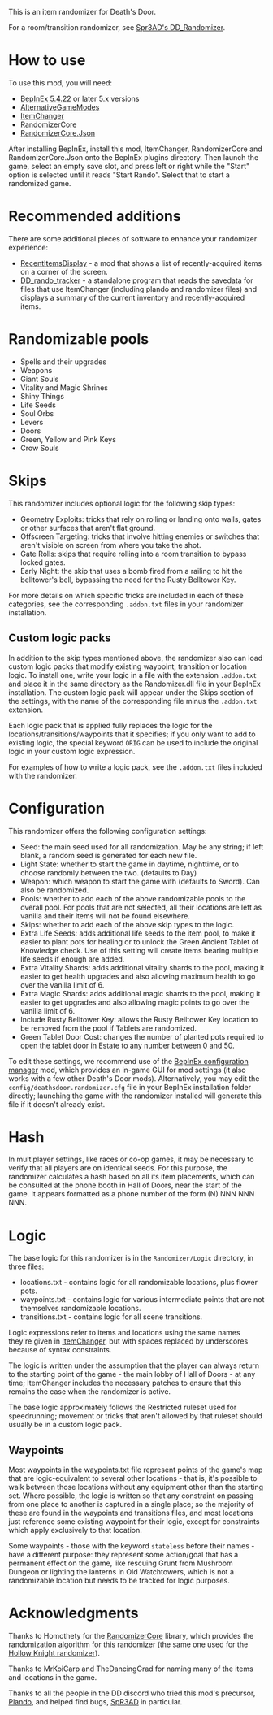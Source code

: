This is an item randomizer for Death's Door.

For a room/transition randomizer, see [Spr3AD's DD_Randomizer][ddr].

[ddr]: https://github.com/SpR3AD1/DD_Randomizer

# How to use

To use this mod, you will need:

- [BepInEx 5.4.22][bie] or later 5.x versions
- [AlternativeGameModes][AGM]
- [ItemChanger][IC]
- [RandomizerCore][RC-r]
- [RandomizerCore.Json][RCJ]

[bie]: https://docs.bepinex.dev/articles/user_guide/installation/index.html
[AGM]: https://github.com/dpinela/DeathsDoor.AlternativeGameModes/releases
[IC]: https://github.com/dpinela/DeathsDoor.ItemChanger/releases
[RC-r]: https://github.com/homothetyhk/RandomizerCore/releases
[RCJ]: https://github.com/homothetyhk/RandomizerCore.Json/releases

After installing BepInEx, install this mod, ItemChanger, RandomizerCore and RandomizerCore.Json
onto the BepInEx plugins directory. Then launch the game, select an empty save slot, and press
left or right while the "Start" option is selected until it reads "Start Rando". Select that to start
a randomized game.

# Recommended additions

There are some additional pieces of software to enhance your randomizer experience:

- [RecentItemsDisplay][RID] - a mod that shows a list of recently-acquired items
  on a corner of the screen.
- [DD_rando_tracker][DDRT] - a standalone program that reads the savedata for files that
  use ItemChanger (including plando and randomizer files) and displays a summary of the
  current inventory and recently-acquired items.

[RID]: https://github.com/dpinela/DeathsDoor.RecentItemsDisplay
[DDRT]: https://github.com/SpR3AD1/DD_rando_tracker

# Randomizable pools

- Spells and their upgrades
- Weapons
- Giant Souls
- Vitality and Magic Shrines
- Shiny Things
- Life Seeds
- Soul Orbs
- Levers
- Doors
- Green, Yellow and Pink Keys
- Crow Souls

# Skips

This randomizer includes optional logic for the following skip types:

- Geometry Exploits: tricks that rely on rolling or landing onto walls, gates or other surfaces
  that aren't flat ground.
- Offscreen Targeting: tricks that involve hitting enemies or switches that aren't visible on
  screen from where you take the shot.
- Gate Rolls: skips that require rolling into a room transition to bypass locked gates.
- Early Night: the skip that uses a bomb fired from a railing to hit the belltower's bell,
  bypassing the need for the Rusty Belltower Key.

For more details on which specific tricks are included in each of these categories, see the
corresponding `.addon.txt` files in your randomizer installation.

## Custom logic packs

In addition to the skip types mentioned above, the randomizer also can load custom logic packs
that modify existing waypoint, transition or location logic. To install one, write your logic
in a file with the extension `.addon.txt` and place it in the same directory as the Randomizer.dll
file in your BepInEx installation. The custom logic pack will appear under the Skips section of
the settings, with the name of the corresponding file minus the `.addon.txt` extension.

Each logic pack that is applied fully replaces the logic for the locations/transitions/waypoints that it
specifies; if you only want to add to existing logic, the special keyword `ORIG` can be used to include
the original logic in your custom logic expression.

For examples of how to write a logic pack, see the `.addon.txt` files included with the randomizer.

# Configuration

This randomizer offers the following configuration settings:

- Seed: the main seed used for all randomization. May be any string; if left blank, a random seed is generated
  for each new file.
- Light State: whether to start the game in daytime, nighttime, or to choose randomly between the two.
  (defaults to Day)
- Weapon: which weapon to start the game with (defaults to Sword). Can also be randomized.
- Pools: whether to add each of the above randomizable pools to the overall pool.
  For pools that are not selected, all their locations are left as vanilla and their items will not be found elsewhere.
- Skips: whether to add each of the above skip types to the logic.
- Extra Life Seeds: adds additional life seeds to the item pool, to make it easier to plant pots for healing or
  to unlock the Green Ancient Tablet of Knowledge check. Use of this setting will create items bearing multiple
  life seeds if enough are added.
- Extra Vitality Shards: adds additional vitality shards to the pool,
  making it easier to get health upgrades and also allowing maximum health to go over the
  vanilla limit of 6.
- Extra Magic Shards: adds additional magic shards to the pool,
  making it easier to get upgrades and also allowing magic points to go over the
  vanilla limit of 6.
- Include Rusty Belltower Key: allows the Rusty Belltower Key location to be removed
  from the pool if Tablets are randomized.
- Green Tablet Door Cost: changes the number of planted pots required to open the tablet
  door in Estate to any number between 0 and 50.

To edit these settings, we recommend use of the [BepInEx configuration manager][biecfg] mod, which provides an
in-game GUI for mod settings (it also works with a few other Death's Door mods). Alternatively, you may edit the
`config/deathsdoor.randomizer.cfg` file in your BepInEx installation folder directly; launching the game with the
randomizer installed will generate this file if it doesn't already exist.

[biecfg]: https://github.com/BepInEx/BepInEx.ConfigurationManager

# Hash

In multiplayer settings, like races or co-op games, it may be necessary to verify that
all players are on identical seeds. For this purpose, the randomizer calculates a hash
based on all its item placements, which can be consulted at the phone booth in Hall of
Doors, near the start of the game. It appears formatted as a phone number of the form
(N) NNN NNN NNN.

# Logic

The base logic for this randomizer is in the `Randomizer/Logic` directory, in three
files:

- locations.txt - contains logic for all randomizable locations, plus flower pots.
- waypoints.txt - contains logic for various intermediate points that are not themselves
  randomizable locations.
- transitions.txt - contains logic for all scene transitions.

Logic expressions refer to items and locations using the same names they're given in
[ItemChanger][IC-predef], but with spaces replaced by underscores because of syntax
constraints.

The logic is written under the assumption that the player can always return to the starting
point of the game - the main lobby of Hall of Doors - at any time; ItemChanger includes
the necessary patches to ensure that this remains the case when the randomizer is active.

The base logic approximately follows the Restricted ruleset used for speedrunning; movement
or tricks that aren't allowed by that ruleset should usually be in a custom logic pack.

[IC-predef]: https://github.com/dpinela/DeathsDoor.ItemChanger/blob/main/ItemChanger/Predefined.cs

## Waypoints

Most waypoints in the waypoints.txt file represent points of the game's map that are
logic-equivalent to several other locations - that is, it's possible to walk between those
locations without any equipment other than the starting set. Where possible, the logic is
written so that any constraint on passing from one place to another is captured in a single
place; so the majority of these are found in the waypoints and transitions files, and most
locations just reference some existing waypoint for their logic, except for constraints
which apply exclusively to that location.

Some waypoints - those with the keyword `stateless` before their names - have a different
purpose: they represent some action/goal that has a permanent effect on the game, like
rescuing Grunt from Mushroom Dungeon or lighting the lanterns in Old Watchtowers, which
is not a randomizable location but needs to be tracked for logic purposes.

# Acknowledgments

Thanks to Homothety for the [RandomizerCore][RC] library, which provides the randomization
algorithm for this randomizer (the same one used for the [Hollow Knight randomizer][R4]).

Thanks to MrKoiCarp and TheDancingGrad for naming many of the items and locations in the
game.

Thanks to all the people in the DD discord who tried this mod's precursor, [Plando][],
and helped find bugs, [SpR3AD][] in particular.

[RC]: https://github.com/homothetyhk/RandomizerCore
[R4]: https://github.com/homothetyhk/RandomizerMod
[Plando]: https://github.com/dpinela/DeathsDoor.Plando
[SpR3AD]: https://github.com/SpR3AD1